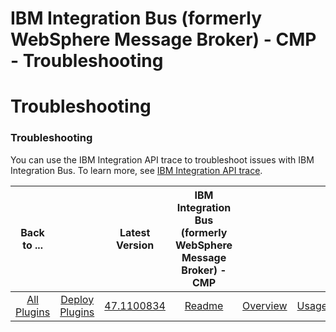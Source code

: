 
IBM Integration Bus (formerly WebSphere Message Broker) - CMP - Troubleshooting
===============================================================================

# Troubleshooting



### Troubleshooting




 


You can use the IBM Integration API trace to troubleshoot issues with IBM Integration Bus. To learn more, see [IBM Integration API trace](http://www.ibm.com/support/knowledgecenter/SSMKHH_10.0.0/com.ibm.etools.mft.doc/au20102_.htm).




|Back to ...||Latest Version|IBM Integration Bus (formerly WebSphere Message Broker) - CMP |||||
| :---: | :---: | :---: | :---: | :---: | :---: | :---: | :---: |
|[All Plugins](../../index.md)|[Deploy Plugins](../README.md)|[47.1100834](https://raw.githubusercontent.com/UrbanCode/IBM-UCD-PLUGINS/main/files/WebSphereMessageBroker-CMP/WebSphereMessageBroker-CMP-47.1100834.zip)|[Readme](README.md)|[Overview](overview.md)|[Usage](usage.md)|[Steps](steps.md)|[Downloads](downloads.md)|
